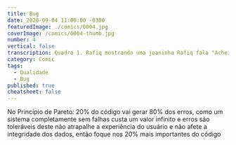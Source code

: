 ```yaml
---
title: Bug
date: 2020-09-04 11:00:00 -0300
featuredImage: ./comics/0004.jpg
coverImage: /comics/0004-thumb.jpg
number: 4
vertical: false
transcription: Quadro 1. Rafiq mostrando uma joaninha Rafiq fala "Achei um bug novo para você". Quadro 2. Pilha com vários bugs Msone fala "Novo? Coloca na pilha por favor".
category: Comic
tags:
  - Qualidade
  - Bug
published: true
cheatsheet: false
---
```


No Princípio de Pareto: 20% do código vai gerar 80% dos erros, como um sistema completamente sem falhas custa um valor infinito e erros são toleráveis deste não atrapalhe a experiência do usuário e não afete a integridade dos dados, então foque nos 20% mais importantes do código
